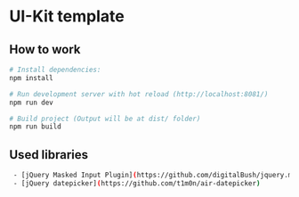 # UI-Kit template

## How to work
``` bash
# Install dependencies:
npm install

# Run development server with hot reload (http://localhost:8081/)
npm run dev

# Build project (Output will be at dist/ folder)
npm run build
```

## Used libraries
``` bash
 - [jQuery Masked Input Plugin](https://github.com/digitalBush/jquery.maskedinput)
 - [jQuery datepicker](https://github.com/t1m0n/air-datepicker)
```